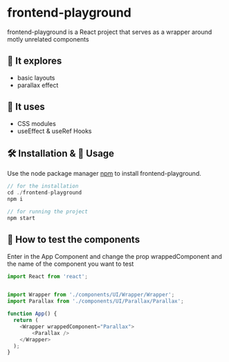 # frontend-playground

frontend-playground is a React project that serves as a wrapper around motly unrelated components

## 🔎 It explores
- basic layouts
- parallax effect

## 🧾 It uses
- CSS modules
- useEffect & useRef Hooks

## 🛠 Installation & 🚀 Usage

Use the node package manager [npm](https://npmjs.com/) to install frontend-playground.

```javascript
// for the installation
cd ./frontend-playground
npm i

// for running the project
npm start
```

## 🙋 How to test the components
Enter in the App Component and change the prop wrappedComponent and the name of the component you want to test

```javascript
import React from 'react';


import Wrapper from './components/UI/Wrapper/Wrapper';
import Parallax from './components/UI/Parallax/Parallax';

function App() {
  return (
    <Wrapper wrappedComponent="Parallax">
        <Parallax />
    </Wrapper>
  );
}
```